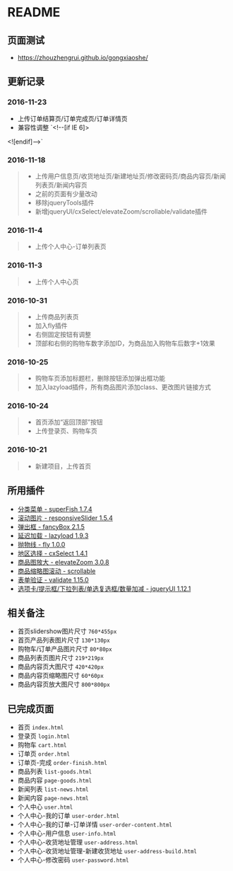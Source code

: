 # README

## 页面测试

- <https://zhouzhengrui.github.io/gongxiaoshe/>

## 更新记录

### 2016-11-23

- 上传订单结算页/订单完成页/订单详情页
- 兼容性调整
`<!--[if IE 6]>
<script type="text/javascript" src="js/fixIE/byeIE6.js"></script>
<![endif]-->`


### 2016-11-18

> - 上传用户信息页/收货地址页/新建地址页/修改密码页/商品内容页/新闻列表页/新闻内容页
> - 之前的页面有少量改动
> - 移除jqueryTools插件
> - 新增jqueryUI/cxSelect/elevateZoom/scrollable/validate插件

### 2016-11-4

> - 上传个人中心-订单列表页

### 2016-11-3

> - 上传个人中心页

### 2016-10-31

> - 上传商品列表页
> - 加入fly插件
> - 右侧固定按钮有调整
> - 顶部和右侧的购物车数字添加ID，为商品加入购物车后数字+1效果

### 2016-10-25

> - 购物车页添加标题栏，删除按钮添加弹出框功能
> - 加入lazyload插件，所有商品图片添加class、更改图片链接方式

### 2016-10-24

> - 首页添加“返回顶部”按钮
> - 上传登录页、购物车页

### 2016-10-21

> - 新建项目，上传首页

## 所用插件

- [分类菜单 - superFish 1.7.4](http://users.tpg.com.au/j_birch/plugins/superfish/)
- [滚动图片 - responsiveSlider 1.5.4](http://responsiveslides.com/)
- [弹出框 - fancyBox 2.1.5](http://fancyapps.com/fancybox/)
- [延迟加载 - lazyload 1.9.3](http://www.appelsiini.net/projects/lazyload)
- [抛物线 - fly 1.0.0](https://github.com/amibug/fly)
- [地区选择 - cxSelect 1.4.1](http://code.ciaoca.com/jquery/cxSelect/)
- [商品图放大 - elevateZoom 3.0.8](www.elevateweb.co.uk/image-zoom)
- [商品缩略图滚动 - scrollable](http://jquerytools.github.io/documentation/scrollable/index.html)
- [表单验证 - validate 1.15.0](http://jqueryvalidation.org/)
- [选项卡/提示框/下拉列表/单选复选框/数量加减 - jqueryUI 1.12.1](http://api.jqueryui.com/)

## 相关备注

- 首页slidershow图片尺寸 `760*455px`
- 首页产品列表图片尺寸 `130*130px`
- 购物车/订单产品图片尺寸 `80*80px`
- 商品列表页图片尺寸 `219*219px`
- 商品内容页大图尺寸 `420*420px`
- 商品内容页缩略图尺寸 `60*60px`
- 商品内容页放大图尺寸 `800*800px`

## 已完成页面

- 首页 `index.html`
- 登录页 `login.html`
- 购物车 `cart.html`
- 订单页 `order.html`
- 订单页-完成 `order-finish.html`
- 商品列表 `list-goods.html`
- 商品内容 `page-goods.html`
- 新闻列表 `list-news.html`
- 新闻内容 `page-news.html`
- 个人中心 `user.html`
- 个人中心-我的订单 `user-order.html`
- 个人中心-我的订单-订单详情 `user-order-content.html`
- 个人中心-用户信息 `user-info.html`
- 个人中心-收货地址管理 `user-address.html`
- 个人中心-收货地址管理-新建收货地址 `user-address-build.html`
- 个人中心-修改密码 `user-password.html`
